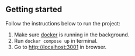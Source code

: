 ## Getting started

Follow the instructions below to run the project:

1. Make sure [docker](https://www.docker.com/products/docker-desktop/) is running in the background.
2. Run `docker compose up` in terminal.
3. Go to [http://localhost:3001](http://localhost:3001) in browser.

